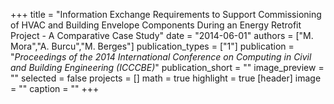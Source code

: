 +++
title = "Information Exchange Requirements to Support Commissioning of HVAC and Building Envelope Components During an Energy Retrofit Project - A Comparative Case Study"
date = "2014-06-01"
authors = ["M. Mora","A. Burcu","M. Berges"]
publication_types = ["1"]
publication = "_Proceedings of the 2014 International Conference on Computing in Civil and Building Engineering (ICCCBE)_"
publication_short = ""
image_preview = ""
selected = false
projects = []
math = true
highlight = true
[header]
image = ""
caption = ""
+++

